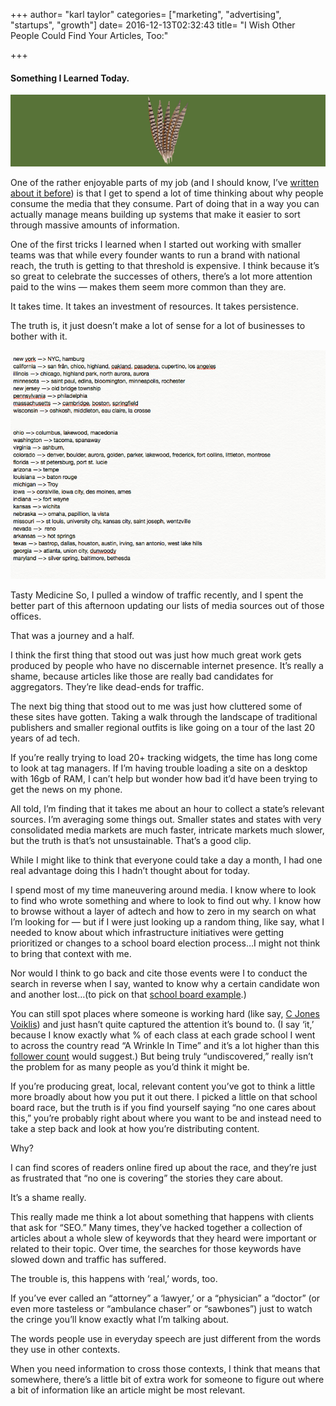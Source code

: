 +++
author= "karl taylor"
categories= ["marketing", "advertising", "startups", "growth"]
date= 2016-12-13T02:32:43
title= "I Wish Other People Could Find Your Articles, Too:"

+++

 #### Something I Learned Today.

  ![](https://raw.githubusercontent.com/karljtaylor/kjt/blog/content/assets/946f5-17uixylypz8tuiuhy9w4a1g.png)  


 One of the rather enjoyable parts of my job (and I should know, I’ve [written about it before](https://bestpractices.sonnetaylor.com/blank-screen-problems-2fc35c996bf4#.fw1mfw51f)) is that I get to spend a lot of time thinking about why people consume the media that they consume. Part of doing that in a way you can actually manage means building up systems that make it easier to sort through massive amounts of information.

 One of the first tricks I learned when I started out working with smaller teams was that while every founder wants to run a brand with national reach, the truth is getting to that threshold is expensive. I think because it’s so great to celebrate the successes of others, there’s a lot more attention paid to the wins — makes them seem more common than they are.

 It takes time. It takes an investment of resources. It takes persistence.

 The truth is, it just doesn’t make a lot of sense for a lot of businesses to bother with it.

  ![](https://raw.githubusercontent.com/karljtaylor/kjt/blog/content/assets/f13cd-15-b7cxkvdidzyig-rjgika.png)

 Tasty Medicine  So, I pulled a window of traffic recently, and I spent the better part of this afternoon updating our lists of media sources out of those offices.

 That was a journey and a half.

 I think the first thing that stood out was just how much great work gets produced by people who have no discernable internet presence. It’s really a shame, because articles like those are really bad candidates for aggregators. They’re like dead-ends for traffic.

 The next big thing that stood out to me was just how cluttered some of these sites have gotten. Taking a walk through the landscape of traditional publishers and smaller regional outfits is like going on a tour of the last 20 years of ad tech.

 If you’re really trying to load 20+ tracking widgets, the time has long come to look at tag managers. If I’m having trouble loading a site on a desktop with 16gb of RAM, I can’t help but wonder how bad it’d have been trying to get the news on my phone.

 All told, I’m finding that it takes me about an hour to collect a state’s relevant sources. I’m averaging some things out. Smaller states and states with very consolidated media markets are much faster, intricate markets much slower, but the truth is that’s not unsustainable. That’s a good clip.

 While I might like to think that everyone could take a day a month, I had one real advantage doing this I hadn’t thought about for today.

 I spend most of my time maneuvering around media. I know where to look to find who wrote something and where to look to find out why. I know how to browse without a layer of adtech and how to zero in my search on what I’m looking for — but if I were just looking up a random thing, like say, what I needed to know about which infrastructure initiatives were getting prioritized or changes to a school board election process…I might not think to bring that context with me.

 Nor would I think to go back and cite those events were I to conduct the search in reverse when I say, wanted to know why a certain candidate won and another lost…(to pick on that [school board example](https://t.co/yucX5KIZlk).)

 You can still spot places where someone is working hard (like say, [C Jones Voiklis](https://twitter.com/charlottejv)) and just hasn’t quite captured the attention it’s bound to. (I say ‘it,’ because I know exactly what % of each class at each grade school I went to across the country read “A Wrinkle In Time” and it’s a lot higher than this [follower count](https://twitter.com/madeleinelengle) would suggest.) But being truly “undiscovered,” really isn’t the problem for as many people as you’d think it might be.

 If you’re producing great, local, relevant content you’ve got to think a little more broadly about how you put it out there. I picked a little on that school board race, but the truth is if you find yourself saying “no one cares about this,” you’re probably right about where you want to be and instead need to take a step back and look at how you’re distributing content.

 Why?

 I can find scores of readers online fired up about the race, and they’re just as frustrated that “no one is covering” the stories they care about.

 It’s a shame really.

 This really made me think a lot about something that happens with clients that ask for “SEO.” Many times, they’ve hacked together a collection of articles about a whole slew of keywords that they heard were important or related to their topic. Over time, the searches for those keywords have slowed down and traffic has suffered.

 The trouble is, this happens with ‘real,’ words, too.

 If you’ve ever called an “attorney” a ‘lawyer,’ or a “physician” a “doctor” (or even more tasteless or “ambulance chaser” or “sawbones”) just to watch the cringe you’ll know exactly what I’m talking about.

 The words people use in everyday speech are just different from the words they use in other contexts.

 When you need information to cross those contexts, I think that means that somewhere, there’s a little bit of extra work for someone to figure out where a bit of information like an article might be most relevant.
